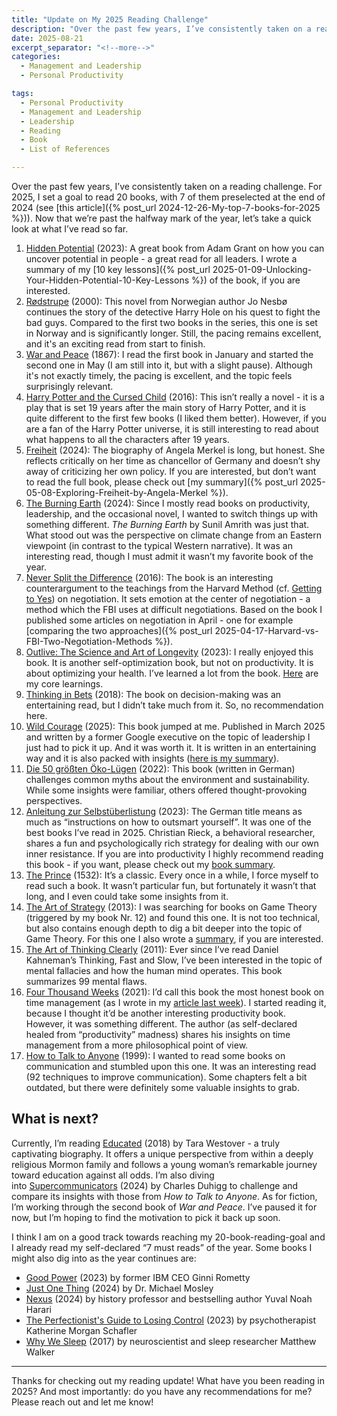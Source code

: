 ```yaml
---
title: "Update on My 2025 Reading Challenge"
description: "Over the past few years, I’ve consistently taken on a reading challenge. For 2025, I set a goal to read 20 books, with 7 of them preselected at the end of 2024. Now that we’re past the halfway mark of the year, let’s take a quick look at what I’ve read so far."
date: 2025-08-21
excerpt_separator: "<!--more-->"
categories:
  - Management and Leadership
  - Personal Productivity

tags:
  - Personal Productivity
  - Management and Leadership
  - Leadership
  - Reading
  - Book
  - List of References

---
```


Over the past few years, I’ve consistently taken on a reading challenge. For 2025, I set a goal to read 20 books, with 7 of them preselected at the end of 2024 (see [this article]({% post_url 2024-12-26-My-top-7-books-for-2025 %})). Now that we’re past the halfway mark of the year, let’s take a quick look at what I’ve read so far.

1. [Hidden Potential](https://www.google.com/search?q=Hidden+Potential) (2023): A great book from Adam Grant on how you can uncover potential in people - a great read for all leaders. I wrote a summary of my [10 key lessons]({% post_url 2025-01-09-Unlocking-Your-Hidden-Potential-10-Key-Lessons %}) of the book, if you are interested.
2. [Rødstrupe](https://www.google.com/search?q=r%C3%B8dstrupe+jo+nesb%C3%B8) (2000): This novel from Norwegian author Jo Nesbø continues the story of the detective Harry Hole on his quest to fight the bad guys. Compared to the first two books in the series, this one is set in Norway and is significantly longer. Still, the pacing remains excellent, and it's an exciting read from start to finish.
3. [War and Peace](https://www.google.com/search?q=War+and+Peace) (1867): I read the first book in January and started the second one in May (I am still into it, but with a slight pause). Although it's not exactly timely, the pacing is excellent, and the topic feels surprisingly relevant.
4. [Harry Potter and the Cursed Child](https://www.google.com/search?q=Harry+Potter+and+the+Cursed+Child) (2016): This isn’t really a novel - it is a play that is set 19 years after the main story of Harry Potter, and it is quite different to the first few books (I liked them better). However, if you are a fan of the Harry Potter universe, it is still interesting to read about what happens to all the characters after 19 years.
5. [Freiheit](https://www.google.com/search?q=Freiheit+Angela+Merkel) (2024): The biography of Angela Merkel is long, but honest. She reflects critically on her time as chancellor of Germany and doesn’t shy away of criticizing her own policy. If you are interested, but don’t want to read the full book, please check out [my summary]({% post_url 2025-05-08-Exploring-Freiheit-by-Angela-Merkel %}).
6. [The Burning Earth](https://www.google.com/search?q=The+Burning+Earth) (2024):  Since I mostly read books on productivity, leadership, and the occasional novel, I wanted to switch things up with something different. *The Burning Earth* by Sunil Amrith was just that. What stood out was the perspective on climate change from an Eastern viewpoint (in contrast to the typical Western narrative). It was an interesting read, though I must admit it wasn’t my favorite book of the year.
7. [Never Split the Difference](https://www.google.com/search?q=Never+Split+the+Difference) (2016): The book is an interesting counterargument to the teachings from the Harvard Method (cf. [Getting to Yes](https://www.google.com/search?q=Getting+to+Yes)) on negotiation. It sets emotion at the center of negotiation - a method which the FBI uses at difficult negotiations. Based on the book I published some articles on negotiation in April - one for example [comparing the two approaches]({% post_url 2025-04-17-Harvard-vs-FBI-Two-Negotiation-Methods %}).
8. [Outlive: The Science and Art of Longevity](https://www.google.com/search?q=Outlive%3A+The+Science+and+Art+of+Longevity) (2023): I really enjoyed this book. It is another self-optimization book, but not on productivity. It is about optimizing your health. I’ve learned a lot from the book. [Here](https://matthiaskarner.com/2025/06/Outlive-How-to-Live-Longer-and-Better) are my core learnings.
9. [Thinking in Bets](https://www.google.com/search?q=Thinking+in+Bets) (2018): The book on decision-making was an entertaining read, but I didn’t take much from it. So, no recommendation here.
10. [Wild Courage](https://www.google.com/search?q=wild+courage) (2025): This book jumped at me. Published in March 2025 and written by a former Google executive on the topic of leadership I just had to pick it up. And it was worth it. It is written in an entertaining way and it is also packed with insights ([here is my summary](https://matthiaskarner.com/2025/06/Outlive-How-to-Live-Longer-and-Better)).
11. [Die 50 größten Öko-Lügen](https://www.google.com/search?q=die+50+gr%C3%B6%C3%9Ften+%C3%B6ko+l%C3%BCgen) (2022): This book (written in German) challenges common myths about the environment and sustainability. While some insights were familiar, others offered thought-provoking perspectives.
12. [Anleitung zur Selbstüberlistung](https://www.google.com/search?q=Anleitung+zur+Selbst%C3%BCberlistung) (2023): The German title means as much as “instructions on how to outsmart yourself”. It was one of the best books I’ve read in 2025. Christian Rieck, a behavioral researcher, shares a fun and psychologically rich strategy for dealing with our own inner resistance. If you are into productivity I highly recommend reading this book - if you want, please check out my [book summary](https://matthiaskarner.com/2025/07/How-to-Outsmart-Yourself-and-Finally-Get-Stuff-Done).
13. [The Prince](https://www.google.com/search?q=The+Prince) (1532): It’s a classic. Every once in a while, I force myself to read such a book. It wasn’t particular fun, but fortunately it wasn’t that long, and I even could take some insights from it.
14. [The Art of Strategy](https://www.google.com/search?q=the+art+of+strategy) (2013): I was searching for books on Game Theory (triggered by my book Nr. 12) and found this one. It is not too technical, but also contains enough depth to dig a bit deeper into the topic of Game Theory. For this one I also wrote a [summary](https://matthiaskarner.com/2025/07/Yet-another-game-theory-article), if you are interested.
15. [The Art of Thinking Clearly](https://www.google.com/search?q=the+art+of+thinking+clearly) (2011): Ever since I’ve read Daniel Kahneman’s Thinking, Fast and Slow, I’ve been interested in the topic of mental fallacies and how the human mind operates. This book summarizes 99 mental flaws.
16. [Four Thousand Weeks](https://www.google.com/search?q=Four+Thousand+Weeks) (2021): I’d call this book the most honest book on time management (as I wrote in my [article last week](https://matthiaskarner.com/2025/08/The-Most-Honest-Book-on-Time-Management)). I started reading it, because I thought it’d be another interesting productivity book. However, it was something different. The author (as self-declared healed from “productivity” madness) shares his insights on time management from a more philosophical point of view.
17. [How to Talk to Anyone](https://www.google.com/search?q=How+to+Talk+to+Anyone) (1999): I wanted to read some books on communication and stumbled upon this one. It was an interesting read (92 techniques to improve communication). Some chapters felt a bit outdated, but there were definitely some valuable insights to grab.

## What is next?

Currently, I’m reading [Educated](https://www.google.com/search?q=Educated) (2018) by Tara Westover - a truly captivating biography. It offers a unique perspective from within a deeply religious Mormon family and follows a young woman’s remarkable journey toward education against all odds. I’m also diving into [Supercommunicators](https://www.google.com/search?q=Supercommunicators) (2024) by Charles Duhigg to challenge and compare its insights with those from *How to Talk to Anyone*. As for fiction, I’m working through the second book of *War and Peace*. I’ve paused it for now, but I’m hoping to find the motivation to pick it back up soon.

I think I am on a good track towards reaching my 20-book-reading-goal and I already read my self-declared “7 must reads” of the year. Some books I might also dig into as the year continues are:

- [Good Power](https://www.google.com/search?q=Good+Power) (2023) by former IBM CEO Ginni Rometty
- [Just One Thing](https://www.google.com/search?q=Just+One+Thing) (2024) by Dr. Michael Mosley
- [Nexus](https://www.google.com/search?q=nexus+yuval+noah+harari) (2024) by history professor and bestselling author Yuval Noah Harari
- [The Perfectionist's Guide to Losing Control](https://www.google.com/search?q=The+Perfectionist%27s+Guide+to+Losing+Control) (2023) by psychotherapist Katherine Morgan Schafler
- [Why We Sleep](https://www.google.com/search?q=Why+We+Sleep) (2017) by neuroscientist and sleep researcher Matthew Walker

---

Thanks for checking out my reading update! What have you been reading in 2025? And most importantly: do you have any recommendations for me? Please reach out and let me know!
